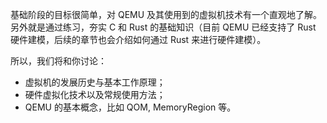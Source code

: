 
基础阶段的目标很简单，对 QEMU 及其使用到的虚拟机技术有一个直观地了解。另外就是通过练习，夯实 C 和 Rust 的基础知识（目前 QEMU 已经支持了 Rust 硬件建模，后续的章节也会介绍如何通过 Rust 来进行硬件建模）。

所以，我们将和你讨论：

- 虚拟机的发展历史与基本工作原理；
- 硬件虚拟化技术以及常规使用方法；
- QEMU 的基本概念，比如 QOM, MemoryRegion 等。


